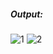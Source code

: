 ##### Output:

![1](https://user-images.githubusercontent.com/101497943/160369730-1d9afae7-ec07-4f2e-a2b4-1818c1f59131.jpg)
![2](https://user-images.githubusercontent.com/101497943/160369815-d2d1e9df-de36-4a98-8a00-9f694dd521fd.jpg)
